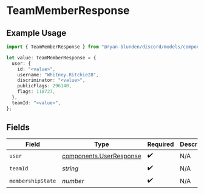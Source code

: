 # TeamMemberResponse

## Example Usage

```typescript
import { TeamMemberResponse } from "@ryan-blunden/discord/models/components";

let value: TeamMemberResponse = {
  user: {
    id: "<value>",
    username: "Whitney.Ritchie28",
    discriminator: "<value>",
    publicFlags: 296140,
    flags: 118727,
  },
  teamId: "<value>",
};
```

## Fields

| Field                                                              | Type                                                               | Required                                                           | Description                                                        |
| ------------------------------------------------------------------ | ------------------------------------------------------------------ | ------------------------------------------------------------------ | ------------------------------------------------------------------ |
| `user`                                                             | [components.UserResponse](../../models/components/userresponse.md) | :heavy_check_mark:                                                 | N/A                                                                |
| `teamId`                                                           | *string*                                                           | :heavy_check_mark:                                                 | N/A                                                                |
| `membershipState`                                                  | *number*                                                           | :heavy_check_mark:                                                 | N/A                                                                |